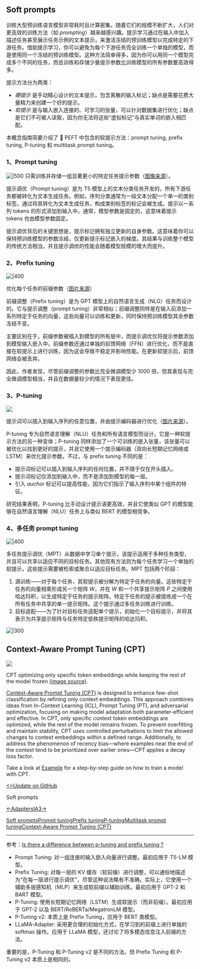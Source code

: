 

## Soft prompts

训练大型预训练语言模型非常耗时且计算密集。随着它们的规模不断扩大，人们对更高效的训练方法（如 *prompting*）越来越感兴趣。提示学习通过在输入中加入描述任务甚至展示任务示例的文本提示，来激活冻结的预训练模型以完成特定的下游任务。借助提示学习，你可以避免为每个下游任务完全训练一个单独的模型，而是使用同一个冻结的预训练模型。这种方法简单得多，因为你可以用同一个模型完成多个不同的任务，而且训练和存储少量提示参数比训练模型的所有参数要高效得多。

提示方法分为两类：

- *硬提示* 是手动精心设计的文本提示，包含离散的输入标记；缺点是需要花费大量精力来创建一个好的提示。
- *软提示* 是与输入嵌入连接的、可学习的张量，可以针对数据集进行优化；缺点是它们不可被人读取，因为你无法将这些“虚拟标记”与真实单词的嵌入相匹配。

本概念指南简要介绍了 🤗 PEFT 中包含的软提示方法：prompt tuning, prefix tuning, P-tuning 和 multitask prompt tuning。


### 1、Prompt tuning

![|500](https://huggingface.co/datasets/huggingface/documentation-images/resolve/main/peft/prompt-tuning.png)
只需训练并存储一组显著更小的特定任务提示参数（[图像来源](https://huggingface.co/papers/2104.08691)）。

提示调优（Prompt tuning）是为 T5 模型上的文本分类任务开发的，所有下游任务都被转化为文本生成任务。例如，序列分类通常为一段文本分配一个单一的类别标签。通过将其转化为文本生成任务，构成类别标签的标记会被生成。提示以一系列 tokens 的形式添加到输入中。通常，模型参数是固定的，这意味着提示 tokens 也由模型参数固定。

提示调优背后的关键思想是，提示标记拥有独立更新的自身参数。这意味着你可以保持预训练模型的参数冻结，仅更新提示标记嵌入的梯度。其结果与训练整个模型的传统方法相当，并且提示调优的性能会随着模型规模的增大而提升。

### 2、Prefix tuning

![|400](https://huggingface.co/datasets/huggingface/documentation-images/resolve/main/peft/prefix-tuning.png)

优化每个任务的前缀参数（[图片来源](https://hf.co/papers/2101.00190)）

前缀调整（Prefix tuning）是为 GPT 模型上的自然语言生成（NLG）任务而设计的。它与提示调整（prompt tuning）非常相似；前缀调整同样是在输入前添加一系列特定于任务的向量，这些向量可以训练和更新，同时保持预训练模型其余参数冻结不变。

主要区别在于，前缀参数被插入到模型的所有层中，而提示调优仅将提示参数添加到模型输入嵌入中。前缀参数还通过单独的前馈网络（FFN）进行优化，而不是直接在软提示上进行训练，因为这会导致不稳定并影响性能。在更新软提示后，前馈网络会被丢弃。

因此，作者发现，尽管前缀调整的参数比完全微调模型少 1000 倍，但其表现与完全微调模型相当，并且在数据量较少的情况下表现更佳。

### 3、P-tuning

![](https://huggingface.co/datasets/huggingface/documentation-images/resolve/main/peft/p-tuning.png)

提示词可以插入到输入序列的任意位置，并由提示编码器进行优化（[图片来源](https://hf.co/papers/2103.10385)）。

P-tuning 专为自然语言理解（NLU）任务和所有语言模型而设计。它是一种软提示方法的另一种变体；P-tuning 同样添加了一个可训练的嵌入张量，该张量可以被优化以找到更好的提示，并且它使用一个提示编码器（双向长短期记忆网络或 LSTM）来优化提示参数。不过，与 prefix tuning 不同的是：

- 提示词标记可以插入到输入序列的任何位置，并不限于仅在开头插入。
- 提示词标记仅添加到输入中，而不是添加到模型的每一层。
- 引入 *auchor* 标记可以提高性能，因为它们指示了输入序列中某个组件的特征。

研究结果表明，P-tuning 比手动设计提示语更高效，并且它使类似 GPT 的模型能够在自然语言理解（NLU）任务上与类似 BERT 的模型相竞争。


### 4、多任务 prompt tuning

![|400](https://huggingface.co/datasets/huggingface/documentation-images/resolve/main/peft/mpt.png)

多任务提示调优（MPT）从数据中学习单个提示，该提示适用于多种任务类型，并且可以共享以适应不同的目标任务。其他现有方法则为每个任务学习一个单独的软提示，这些提示需要被检索或聚合以适应目标任务。MPT 包括两个阶段：

1. 源训练——对于每个任务，其软提示被分解为特定于任务的向量。这些特定于任务的向量相乘形成另一个矩阵 $W$，并在 $W$ 和一个共享提示矩阵 $P$ 之间使用哈达玛积，以生成特定于任务的提示矩阵。特定于任务的提示被提炼成一个在所有任务中共享的单一提示矩阵。这个提示通过多任务训练进行训练。
2. 目标适配——为了针对目标任务适配单个提示，初始化一个目标提示，并将其表示为共享提示矩阵与任务特定低秩提示矩阵的哈达玛积。

![|300](https://huggingface.co/datasets/huggingface/documentation-images/resolve/main/peft/mpt-decomposition.png)


## [](https://huggingface.co/docs/peft/conceptual_guides/prompting#context-aware-prompt-tuning-cpt)Context-Aware Prompt Tuning (CPT)

![](https://huggingface.co/datasets/huggingface/documentation-images/resolve/main/peft/cpt.png)

CPT optimizing only specific token embeddings while keeping the rest of the model frozen [(image source)](https://huggingface.co/papers/2410.17222).

[Context-Aware Prompt Tuning (CPT)](https://huggingface.co/papers/2410.17222) is designed to enhance few-shot classification by refining only context embeddings. This approach combines ideas from In-Context Learning (ICL), Prompt Tuning (PT), and adversarial optimization, focusing on making model adaptation both parameter-efficient and effective. In CPT, only specific context token embeddings are optimized, while the rest of the model remains frozen. To prevent overfitting and maintain stability, CPT uses controlled perturbations to limit the allowed changes to context embeddings within a defined range. Additionally, to address the phenomenon of recency bias—where examples near the end of the context tend to be prioritized over earlier ones—CPT applies a decay loss factor.

Take a look at [Example](https://github.com/huggingface/peft/blob/main/examples/cpt_finetuning/README.md) for a step-by-step guide on how to train a model with CPT.

[<>Update on GitHub](https://github.com/huggingface/peft/blob/main/docs/source/conceptual_guides/prompting.md)

Soft prompts

[←Adapters](https://huggingface.co/docs/peft/conceptual_guides/adapter)[IA3→](https://huggingface.co/docs/peft/conceptual_guides/ia3)

[Soft prompts](https://huggingface.co/docs/peft/conceptual_guides/prompting#soft-prompts)[Prompt tuning](https://huggingface.co/docs/peft/conceptual_guides/prompting#prompt-tuning)[Prefix tuning](https://huggingface.co/docs/peft/conceptual_guides/prompting#prefix-tuning)[P-tuning](https://huggingface.co/docs/peft/conceptual_guides/prompting#p-tuning)[Multitask prompt tuning](https://huggingface.co/docs/peft/conceptual_guides/prompting#multitask-prompt-tuning)[Context-Aware Prompt Tuning (CPT)](https://huggingface.co/docs/peft/conceptual_guides/prompting#context-aware-prompt-tuning-cpt)



----
参考：[Is there a difference between p-tuning and prefix tuning ?](https://www.reddit.com/r/MachineLearning/comments/14pkibg/d_is_there_a_difference_between_ptuning_and/)

- Prompt Tuning:  对一组连接的输入嵌入向量进行调整。最初应用于 T5-LM 模型。
- Prefix Tuning: 对每一层的 KV 缓存（软前缀）进行调整，可以通俗地描述为“在每一层进行提示调优”，尽管这种说法略有不准确。实际上，它使用一个辅助多层感知机（MLP）来生成软前缀以辅助训练。最初应用于 GPT-2 和 BART 模型。
- P-Tuning: 使用长短期记忆网络（LSTM）生成软提示（而非前缀）。最初应用于 GPT-2 以及 BERT/RoBERTa/MegatronLM 模型。
- P-Tuning v2:  本质上是 Prefix Tuning，应用于 BERT 类模型。
- LLaMA-Adapter: 采用更合理的初始化方式，在学习到的前缀上进行单独的 softmax 操作。应用于 LLaMA 模型，还讨论了将多模态信息注入前缀的方法。


重要的是，P-Tuning 和 P-Tuning v2 是不同的方法。但 Prefix Tuning 和 P-Tuning v2 本质上是相同的。


